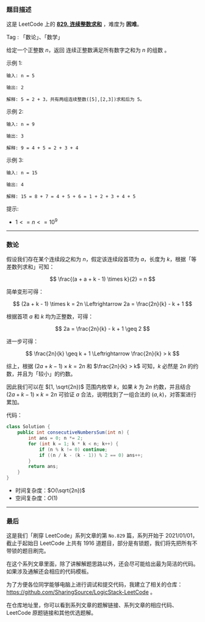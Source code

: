 ### 题目描述

这是 LeetCode 上的 **[829. 连续整数求和](https://leetcode.cn/problems/consecutive-numbers-sum/solution/by-ac_oier-220q/)** ，难度为 **困难**。

Tag : 「数论」、「数学」



给定一个正整数 $n$，返回 连续正整数满足所有数字之和为 $n$ 的组数 。 

示例 1:
```
输入: n = 5

输出: 2

解释: 5 = 2 + 3，共有两组连续整数([5],[2,3])求和后为 5。
```
示例 2:
```
输入: n = 9

输出: 3

解释: 9 = 4 + 5 = 2 + 3 + 4
```
示例 3:
```
输入: n = 15

输出: 4

解释: 15 = 8 + 7 = 4 + 5 + 6 = 1 + 2 + 3 + 4 + 5
```

提示:
* $1 <= n <= 10^9$

---

### 数论

假设我们存在某个连续段之和为 $n$，假定该连续段首项为 $a$，长度为 $k$，根据「等差数列求和」可知：

$$
\frac{(a + a + k - 1) \times k}{2} = n
$$

简单变形可得：

$$
(2a + k - 1) \times k = 2n \Leftrightarrow 2a = \frac{2n}{k} - k + 1
$$

根据首项 $a$ 和 $k$ 均为正整数，可得：

$$
2a = \frac{2n}{k} - k + 1 \geq 2
$$

进一步可得：

$$
\frac{2n}{k} \geq k + 1 \Leftrightarrow \frac{2n}{k} > k
$$

综上，根据 $(2a + k - 1) \times k = 2n$ 和 $\frac{2n}{k} > k$ 可知，$k$ 必然是 $2n$ 的约数，并且为「较小」的约数。

因此我们可以在 $[1, \sqrt{2n})$ 范围内枚举 $k$，如果 $k$ 为 $2n$ 约数，并且结合 $(2a + k - 1) \times k = 2n$ 可验证 $a$ 合法，说明找到了一组合法的 $(a, k)$，对答案进行累加。

代码：
```Java
class Solution {
    public int consecutiveNumbersSum(int n) {
        int ans = 0; n *= 2;
        for (int k = 1; k * k < n; k++) {
            if (n % k != 0) continue;
            if ((n / k - (k - 1)) % 2 == 0) ans++;
        }
        return ans;
    }
}
```
* 时间复杂度：$O(\sqrt{2n})$
* 空间复杂度：$O(1)$

---

### 最后

这是我们「刷穿 LeetCode」系列文章的第 `No.829` 篇，系列开始于 2021/01/01，截止于起始日 LeetCode 上共有 1916 道题目，部分是有锁题，我们将先把所有不带锁的题目刷完。

在这个系列文章里面，除了讲解解题思路以外，还会尽可能给出最为简洁的代码。如果涉及通解还会相应的代码模板。

为了方便各位同学能够电脑上进行调试和提交代码，我建立了相关的仓库：https://github.com/SharingSource/LogicStack-LeetCode 。

在仓库地址里，你可以看到系列文章的题解链接、系列文章的相应代码、LeetCode 原题链接和其他优选题解。

